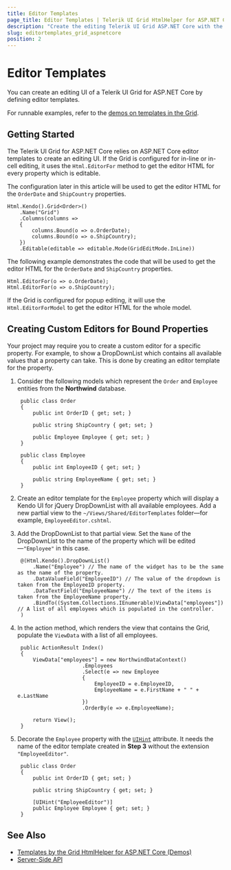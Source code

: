 ```yaml
---
title: Editor Templates
page_title: Editor Templates | Telerik UI Grid HtmlHelper for ASP.NET Core
description: "Create the editing Telerik UI Grid ASP.NET Core with the ASP.NET Core editor templates."
slug: editortemplates_grid_aspnetcore
position: 2
---
```


# Editor Templates

You can create an editing UI of a Telerik UI Grid for ASP.NET Core by defining editor templates.

For runnable examples, refer to the [demos on templates in the Grid](https://demos.telerik.com/aspnet-core/grid/toolbar-template).

## Getting Started

The Telerik UI Grid for ASP.NET Core relies on ASP.NET Core editor templates to create an editing UI. If the Grid is configured for in-line or in-cell editing, it uses the `Html.EditorFor` method to get the editor HTML for every property which is editable.

The configuration later in this article will be used to get the editor HTML for the `OrderDate` and `ShipCountry` properties.

    Html.Kendo().Grid<Order>()
        .Name("Grid")
        .Columns(columns =>
        {
            columns.Bound(o => o.OrderDate);
            columns.Bound(o => o.ShipCountry);
        })
        .Editable(editable => editable.Mode(GridEditMode.InLine))

The following example demonstrates the code that will be used to get the editor HTML for the `OrderDate` and `ShipCountry` properties.

    Html.EditorFor(o => o.OrderDate);
    Html.EditorFor(o => o.ShipCountry);

If the Grid is configured for popup editing, it will use the `Html.EditorForModel` to get the editor HTML for the whole model.

## Creating Custom Editors for Bound Properties

Your project may require you to create a custom editor for a specific property. For example, to show a DropDownList which contains all available values that a property can take. This is done by creating an editor template for the property.

1. Consider the following models which represent the `Order` and `Employee` entities from the **Northwind** database.

        public class Order
        {
            public int OrderID { get; set; }

            public string ShipCountry { get; set; }

            public Employee Employee { get; set; }
        }

        public class Employee
        {
            public int EmployeeID { get; set; }

            public string EmployeeName { get; set; }
        }

1. Create an editor template for the `Employee` property which will display a Kendo UI for jQuery DropDownList with all available employees. Add a new partial view to the `~/Views/Shared/EditorTemplates` folder&mdash;for example, `EmployeeEditor.cshtml`.
1. Add the DropDownList to that partial view. Set the `Name` of the DropDownList to the name of the property which will be edited&mdash;`"Employee"` in this case.

        @(Html.Kendo().DropDownList()
            .Name("Employee") // The name of the widget has to be the same as the name of the property.
            .DataValueField("EmployeeID") // The value of the dropdown is taken from the EmployeeID property.
            .DataTextField("EmployeeName") // The text of the items is taken from the EmployeeName property.
            .BindTo((System.Collections.IEnumerable)ViewData["employees"]) // A list of all employees which is populated in the controller.
        )

1. In the action method, which renders the view that contains the Grid, populate the `ViewData` with a list of all employees.

        public ActionResult Index()
        {
            ViewData["employees"] = new NorthwindDataContext()
                            .Employees
                            .Select(e => new Employee
                            {
                                EmployeeID = e.EmployeeID,
                                EmployeeName = e.FirstName + " " + e.LastName
                            })
                            .OrderBy(e => e.EmployeeName);

            return View();
        }

1. Decorate the `Employee` property with the [`UIHint`](https://msdn.microsoft.com/en-us/library/cc679268) attribute. It needs the name of the editor template created in **Step 3** without the extension `"EmployeeEditor"`.

        public class Order
        {
            public int OrderID { get; set; }

            public string ShipCountry { get; set; }

            [UIHint("EmployeeEditor")]
            public Employee Employee { get; set; }
        }

## See Also

* [Templates by the Grid HtmlHelper for ASP.NET Core (Demos)](https://demos.telerik.com/aspnet-core/grid/toolbar-template)
* [Server-Side API](/api/grid)
